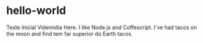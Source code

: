 # hello-world
Teste Inicial
Videmidia Here. I like Node.js and Coffescript.
I´ve had tacos on the moon and find tem far superior do Earth tacos.
